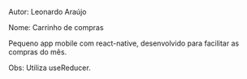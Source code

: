 Autor: Leonardo Araújo

Nome: Carrinho de compras

Pequeno app mobile com react-native, desenvolvido para facilitar
as compras do mês.

Obs: Utiliza useReducer.